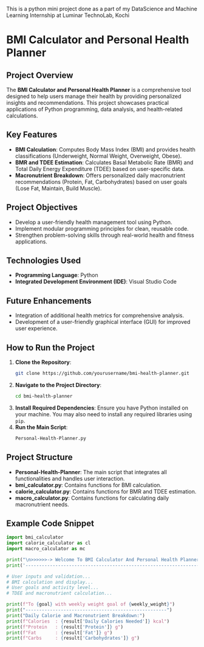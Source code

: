 This is a python mini project done as a part of my DataScience and Machine Learning Internship at Luminar TechnoLab, Kochi

# BMI Calculator and Personal Health Planner

## Project Overview
The **BMI Calculator and Personal Health Planner** is a comprehensive tool designed to help users manage their health by providing personalized insights and recommendations. 
This project showcases practical applications of Python programming, data analysis, and health-related calculations.

## Key Features
- **BMI Calculation**: Computes Body Mass Index (BMI) and provides health classifications (Underweight, Normal Weight, Overweight, Obese).
- **BMR and TDEE Estimation**: Calculates Basal Metabolic Rate (BMR) and Total Daily Energy Expenditure (TDEE) based on user-specific data.
- **Macronutrient Breakdown**: Offers personalized daily macronutrient recommendations (Protein, Fat, Carbohydrates) based on user goals (Lose Fat, Maintain, Build Muscle).

## Project Objectives
- Develop a user-friendly health management tool using Python.
- Implement modular programming principles for clean, reusable code.
- Strengthen problem-solving skills through real-world health and fitness applications.

## Technologies Used
- **Programming Language**: Python
- **Integrated Development Environment (IDE)**: Visual Studio Code

## Future Enhancements
- Integration of additional health metrics for comprehensive analysis.
- Development of a user-friendly graphical interface (GUI) for improved user experience.

## How to Run the Project
1. **Clone the Repository**:
   ```bash
   git clone https://github.com/yourusername/bmi-health-planner.git
   ```
2. **Navigate to the Project Directory**:
   ```bash
   cd bmi-health-planner
   ```
3. **Install Required Dependencies**:
   Ensure you have Python installed on your machine. You may also need to install any required libraries using `pip`.
4. **Run the Main Script**:
   ```bash
   Personal-Health-Planner.py
   ```

## Project Structure
- **Personal-Health-Planner**: The main script that integrates all functionalities and handles user interaction.
- **bmi_calculator.py**: Contains functions for BMI calculation.
- **calorie_calculator.py**: Contains functions for BMR and TDEE estimation.
- **macro_calculator.py**: Contains functions for calculating daily macronutrient needs.

## Example Code Snippet
```python
import bmi_calculator
import calorie_calculator as cl
import macro_calculator as mc

print("\n>>>>>>-> Welcome To BMI Calculator And Personal Health Planner <-<<<<<<<")
print('--------------------------------------------------------------------------\n')

# User inputs and validation...
# BMI calculation and display...
# User goals and activity level...
# TDEE and macronutrient calculation...

print(f"To {goal} with weekly weight goal of {weekly_weight}")
print("----------------------------------------------------")
print("Daily Calorie and Macronutrient Breakdown:")
print(f"Calories  : {result['Daily Calories Needed']} kcal")
print(f"Protein   : {result['Protein']} g")
print(f"Fat       : {result['Fat']} g")
print(f"Carbs     : {result['Carbohydrates']} g")
```
